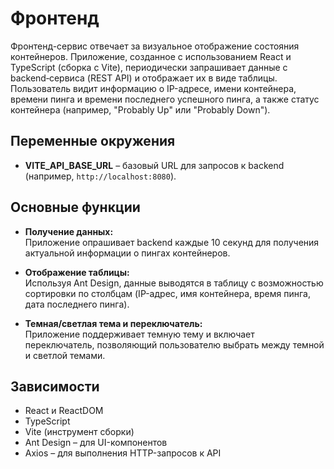 # Фронтенд

Фронтенд-сервис отвечает за визуальное отображение состояния контейнеров. Приложение, созданное с использованием React и TypeScript (сборка с Vite), периодически запрашивает данные с backend‑сервиса (REST API) и отображает их в виде таблицы. Пользователь видит информацию о IP-адресе, имени контейнера, времени пинга и времени последнего успешного пинга, а также статус контейнера (например, "Probably Up" или "Probably Down").

## Переменные окружения

- **VITE_API_BASE_URL** – базовый URL для запросов к backend (например, `http://localhost:8080`).

## Основные функции

- **Получение данных:**  
  Приложение опрашивает backend каждые 10 секунд для получения актуальной информации о пингах контейнеров.

- **Отображение таблицы:**  
  Используя Ant Design, данные выводятся в таблицу с возможностью сортировки по столбцам (IP-адрес, имя контейнера, время пинга, дата последнего пинга).

- **Темная/светлая тема и переключатель:**  
  Приложение поддерживает темную тему и включает переключатель, позволяющий пользователю выбрать между темной и светлой темами.

## Зависимости

- React и ReactDOM  
- TypeScript  
- Vite (инструмент сборки)  
- Ant Design – для UI-компонентов  
- Axios – для выполнения HTTP-запросов к API